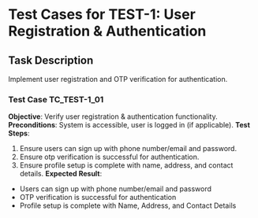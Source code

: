 # Test Cases for TEST-1: User Registration & Authentication

## Task Description
Implement user registration and OTP verification for authentication.

### Test Case TC_TEST-1_01
**Objective**: Verify user registration & authentication functionality.
**Preconditions**: System is accessible, user is logged in (if applicable).
**Test Steps**:
1. Ensure users can sign up with phone number/email and password.
2. Ensure otp verification is successful for authentication.
3. Ensure profile setup is complete with name, address, and contact details.
**Expected Result**:
- Users can sign up with phone number/email and password
- OTP verification is successful for authentication
- Profile setup is complete with Name, Address, and Contact Details

